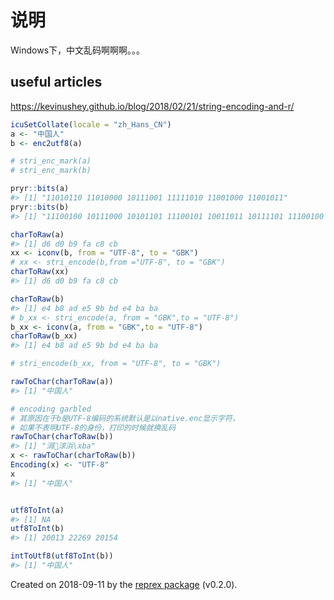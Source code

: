 # 说明

Windows下，中文乱码啊啊啊。。。

## useful articles

<https://kevinushey.github.io/blog/2018/02/21/string-encoding-and-r/>

``` r
icuSetCollate(locale = "zh_Hans_CN")
a <- "中国人"
b <- enc2utf8(a)

# stri_enc_mark(a)
# stri_enc_mark(b)

pryr::bits(a)
#> [1] "11010110 11010000 10111001 11111010 11001000 11001011"
pryr::bits(b)
#> [1] "11100100 10111000 10101101 11100101 10011011 10111101 11100100 10111010 10111010"

charToRaw(a)
#> [1] d6 d0 b9 fa c8 cb
xx <- iconv(b, from = "UTF-8", to = "GBK")
# xx <- stri_encode(b,from ="UTF-8", to = "GBK")
charToRaw(xx)
#> [1] d6 d0 b9 fa c8 cb

charToRaw(b)
#> [1] e4 b8 ad e5 9b bd e4 ba ba
# b_xx <- stri_encode(a, from = "GBK",to = "UTF-8")
b_xx <- iconv(a, from = "GBK",to = "UTF-8")
charToRaw(b_xx)
#> [1] e4 b8 ad e5 9b bd e4 ba ba

# stri_encode(b_xx, from = "UTF-8", to = "GBK")

rawToChar(charToRaw(a))
#> [1] "中国人"

# encoding garbled
# 其原因在于b是UTF-8编码的系统默认是以native.enc显示字符，
# 如果不表明UTF-8的身份，打印的时候就换乱码
rawToChar(charToRaw(b))
#> [1] "涓浗浜\xba"
x <- rawToChar(charToRaw(b))
Encoding(x) <- "UTF-8"
x
#> [1] "中国人"


utf8ToInt(a)
#> [1] NA
utf8ToInt(b)
#> [1] 20013 22269 20154

intToUtf8(utf8ToInt(b))
#> [1] "中国人"
```

Created on 2018-09-11 by the [reprex package](http://reprex.tidyverse.org) (v0.2.0).
